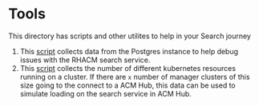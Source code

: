 # Tools

This directory has scripts and other utilites to help in your Search journey

1. This [script](postgres-debug.sh) collects data from the Postgres instance to help debug issues with the RHACM search service.
1. This [script](/resource-extractor.sh) collects the number of different kubernetes resources running on a cluster. If there are `x` number of manager clusters of this size going to the connect to a ACM Hub, this data can be used to simulate loading on the search service in ACM Hub. 